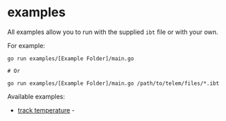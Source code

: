# examples

All examples allow you to run with the supplied `ibt` file or with your own.

For example:


```shell
go run examples/[Example Folder]/main.go

# Or

go run examples/[Example Folder]/main.go /path/to/telem/files/*.ibt
```

Available examples:

* [track temperature](./track_temp/README.md) -
